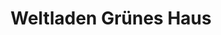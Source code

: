 ---
title: "Weltladen Grünes Haus"
url: /eckernfoerde/weltladen-gruenes-haus/
shop: Lebensmittel
---
